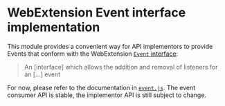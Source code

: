 
# WebExtension Event interface implementation

This module provides a convenient way for API implementors to provide Events that conform with the WebExtension [`Event` interface](https://developer.mozilla.org/en-US/docs/Mozilla/Add-ons/WebExtensions/API/events/Event):

> An [interface] which allows the addition and removal of listeners for an [...] event

For now, please refer to the documentation in [`event.js`](./event.js).
The event consumer API is stable, the implementor API is still subject to change.
